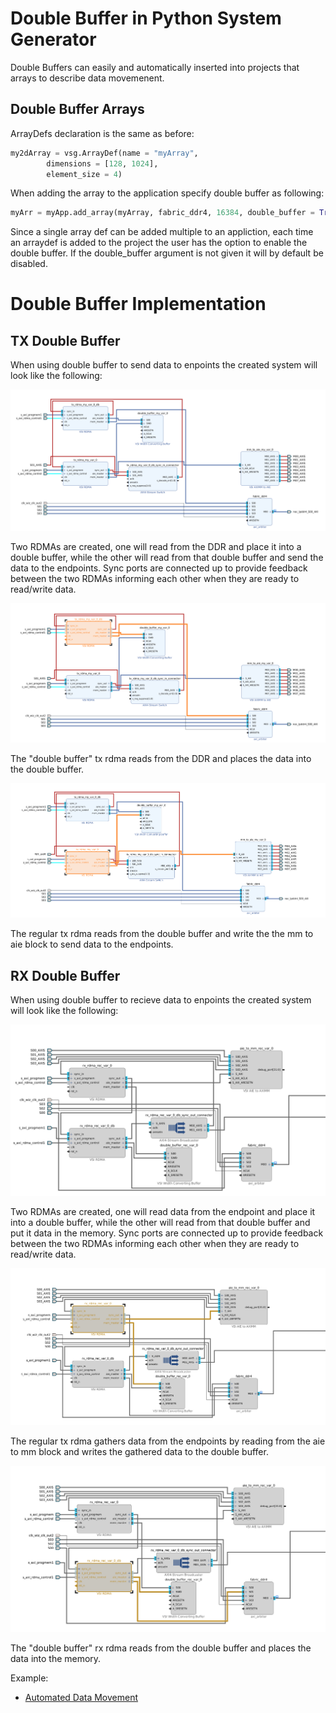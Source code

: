 # Double Buffer in Python System Generator

Double Buffers can easily and automatically inserted into projects that arrays to describe data movemenent. 

## Double Buffer Arrays

ArrayDefs declaration is the same as before:

```python
my2dArray = vsg.ArrayDef(name = "myArray",
        dimensions = [128, 1024], 
        element_size = 4)
```
When adding the array to the application specify double buffer as following:

```python
myArr = myApp.add_array(myArray, fabric_ddr4, 16384, double_buffer = True)
```

Since a single array def can be added multiple to an appliction, each time an arraydef is added to the project the user has the option to enable the double buffer. If the double_buffer argument is not given it will by default be disabled. 

# Double Buffer Implementation

## TX Double Buffer

When using double buffer to send data to enpoints the created system will look like the following:

![TX Double Buffer](../images/tx_double_buffer.png)


Two RDMAs are created, one will read from the DDR and place it into a double buffer, while the other will read from that double buffer and send the data to the endpoints. Sync ports are connected up to provide feedback between the two RDMAs informing each other when they are ready to read/write data.

![TX Double Buffer](../images/tx_db.png)

The "double buffer" tx rdma reads from the DDR and places the data into the double buffer.

![TX RDMA](../images/tx_rdma.png)

The regular tx rdma reads from the double buffer and write the the mm to aie block to send data to the endpoints.

## RX Double Buffer

When using double buffer to recieve data to enpoints the created system will look like the following:

![RX Double Buffer](../images/rx_double_buffer.png)

Two RDMAs are created, one will read data from the endpoint and place it into a double buffer, while the other will read from that double buffer and put it data in the memory. Sync ports are connected up to provide feedback between the two RDMAs informing each other when they are ready to read/write data.

![RX RDMA](../images/rx_rdma.png)

The regular tx rdma gathers data from the endpoints by reading from the aie to mm block and writes the gathered data to the double buffer.

![RX Double Buffer](../images/rx_db.png)

The "double buffer" rx rdma reads from the double buffer and places the data into the memory.


Example: 
- [Automated Data Movement](double_buff/yaml/constraintsrdma_array.py)
